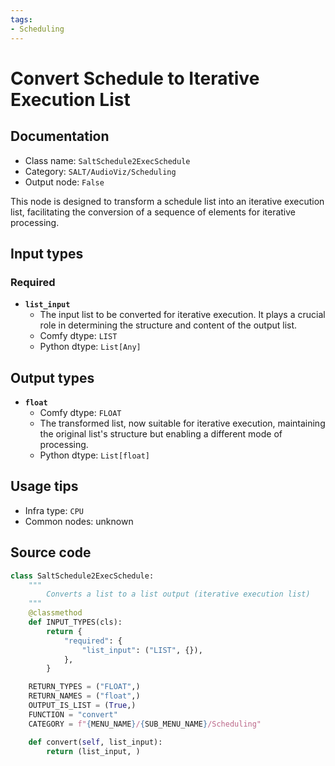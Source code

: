```yaml
---
tags:
- Scheduling
---
```


# Convert Schedule to Iterative Execution List
## Documentation
- Class name: `SaltSchedule2ExecSchedule`
- Category: `SALT/AudioViz/Scheduling`
- Output node: `False`

This node is designed to transform a schedule list into an iterative execution list, facilitating the conversion of a sequence of elements for iterative processing.
## Input types
### Required
- **`list_input`**
    - The input list to be converted for iterative execution. It plays a crucial role in determining the structure and content of the output list.
    - Comfy dtype: `LIST`
    - Python dtype: `List[Any]`
## Output types
- **`float`**
    - Comfy dtype: `FLOAT`
    - The transformed list, now suitable for iterative execution, maintaining the original list's structure but enabling a different mode of processing.
    - Python dtype: `List[float]`
## Usage tips
- Infra type: `CPU`
- Common nodes: unknown


## Source code
```python
class SaltSchedule2ExecSchedule:
    """
        Converts a list to a list output (iterative execution list)
    """
    @classmethod
    def INPUT_TYPES(cls):
        return {
            "required": {
                "list_input": ("LIST", {}), 
            },
        }

    RETURN_TYPES = ("FLOAT",)
    RETURN_NAMES = ("float",)
    OUTPUT_IS_LIST = (True,)
    FUNCTION = "convert"
    CATEGORY = f"{MENU_NAME}/{SUB_MENU_NAME}/Scheduling"

    def convert(self, list_input):
        return (list_input, )

```
